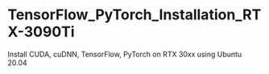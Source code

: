 # TensorFlow_PyTorch_Installation_RTX-3090Ti
Install CUDA, cuDNN, TensorFlow, PyTorch on RTX 30xx using Ubuntu 20.04  
